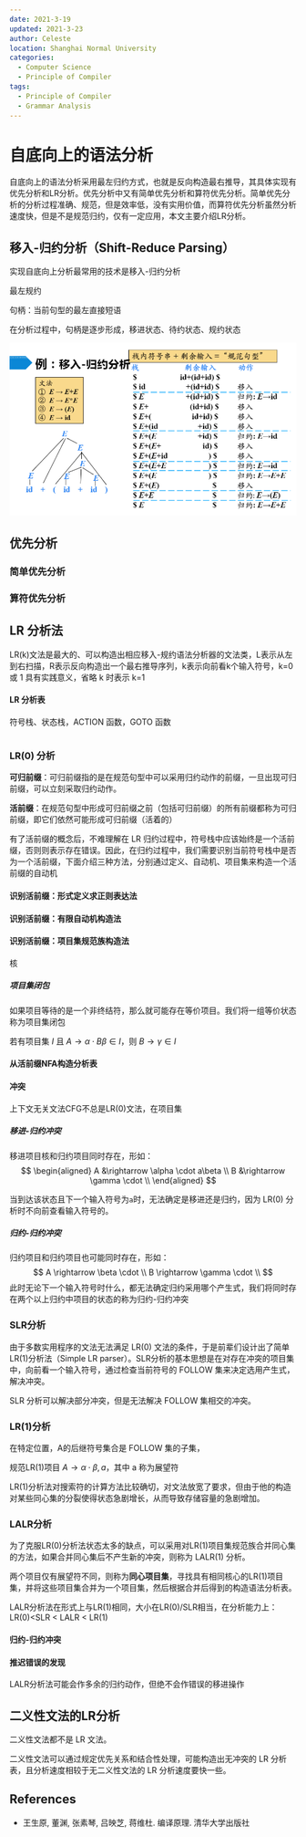 ```yaml
---
date: 2021-3-19
updated: 2021-3-23
author: Celeste
location: Shanghai Normal University
categories: 
  - Computer Science
  - Principle of Compiler
tags:
  - Principle of Compiler
  - Grammar Analysis
---
```


# 自底向上的语法分析

自底向上的语法分析采用最左归约方式，也就是反向构造最右推导，其具体实现有优先分析和LR分析。优先分析中又有简单优先分析和算符优先分析。简单优先分析的分析过程准确、规范，但是效率低，没有实用价值，而算符优先分析虽然分析速度快，但是不是规范归约，仅有一定应用，本文主要介绍LR分析。

## 移入-归约分析（Shift-Reduce Parsing）

实现自底向上分析最常用的技术是移入-归约分析

最左规约

句柄：当前句型的最左直接短语

在分析过程中，句柄是逐步形成，移进状态、待约状态、规约状态

![Shift Reduce Parsing Example](./assets/shift-reduce-parsing-example.png)

## 优先分析

### 简单优先分析

### 算符优先分析

## LR 分析法

LR(k)文法是最大的、可以构造出相应移入-规约语法分析器的文法类，L表示从左到右扫描，R表示反向构造出一个最右推导序列，k表示向前看k个输入符号，k=0 或 1 具有实践意义，省略 k 时表示 k=1

#### LR 分析表

符号栈、状态栈，ACTION 函数，GOTO 函数

```

```

### LR(0) 分析

**可归前缀**：可归前缀指的是在规范句型中可以采用归约动作的前缀，一旦出现可归前缀，可以立刻采取归约动作。

**活前缀**：在规范句型中形成可归前缀之前（包括可归前缀）的所有前缀都称为可归前缀，即它们依然可能形成可归前缀（活着的）

有了活前缀的概念后，不难理解在 LR 归约过程中，符号栈中应该始终是一个活前缀，否则则表示存在错误。因此，在归约过程中，我们需要识别当前符号栈中是否为一个活前缀，下面介绍三种方法，分别通过定义、自动机、项目集来构造一个活前缀的自动机

#### 识别活前缀：形式定义求正则表达法

#### 识别活前缀：有限自动机构造法

#### 识别活前缀：项目集规范族构造法

核

##### 项目集闭包

如果项目等待的是一个非终结符，那么就可能存在等价项目。我们将一组等价状态称为项目集闭包

若有项目集 $I$ 且 $A \rightarrow \alpha \cdot B \beta \in I$，则 $B \rightarrow \gamma \in I$ 

#### 从活前缀NFA构造分析表

#### 冲突

上下文无关文法CFG不总是LR(0)文法，在项目集

##### 移进-归约冲突

移进项目核和归约项目同时存在，形如：
$$
\begin{aligned}
A &\rightarrow \alpha \cdot a\beta \\
B &\rightarrow \gamma \cdot        \\
\end{aligned}
$$

当到达该状态且下一个输入符号为`a`时，无法确定是移进还是归约，因为 LR(0) 分析时不向前查看输入符号的。

##### 归约-归约冲突

归约项目和归约项目也可能同时存在，形如：
$$
A \rightarrow \beta \cdot  \\
B \rightarrow \gamma \cdot \\
$$
此时无论下一个输入符号时什么，都无法确定归约采用哪个产生式，我们将同时存在两个以上归约中项目的状态的称为归约-归约冲突

### SLR分析

由于多数实用程序的文法无法满足 LR(0) 文法的条件，于是前辈们设计出了简单LR(1)分析法（Simple LR parser）。SLR分析的基本思想是在对存在冲突的项目集中，向前看一个输入符号，通过检查当前符号的 FOLLOW 集来决定选用产生式，解决冲突。

SLR 分析可以解决部分冲突，但是无法解决 FOLLOW 集相交的冲突。

### LR(1)分析

在特定位置，A的后继符号集合是 FOLLOW 集的子集，

规范LR(1)项目 $A\rightarrow \alpha \cdot \beta,a$，其中 a 称为展望符

LR(1)分析法对搜索符的计算方法比较确切，对文法放宽了要求，但由于他的构造对某些同心集的分裂使得状态急剧增长，从而导致存储容量的急剧增加。

### LALR分析

为了克服LR(0)分析法状态太多的缺点，可以采用对LR(1)项目集规范族合并同心集的方法，如果合并同心集后不产生新的冲突，则称为 LALR(1) 分析。

两个项目仅有展望符不同，则称为**同心项目集**，寻找具有相同核心的LR(1)项目集，并将这些项目集合并为一个项目集，然后根据合并后得到的构造语法分析表。

LALR分析法在形式上与LR(1)相同，大小在LR(0)/SLR相当，在分析能力上：LR(0)<SLR < LALR < LR(1)

#### 归约-归约冲突

#### 推迟错误的发现

LALR分析法可能会作多余的归约动作，但绝不会作错误的移进操作

## 二义性文法的LR分析

二义性文法都不是 LR 文法。

二义性文法可以通过规定优先关系和结合性处理，可能构造出无冲突的 LR 分析表，且分析速度相较于无二义性文法的 LR 分析速度要快一些。

## References

- 王生原, 董渊, 张素琴, 吕映芝, 蒋维杜. 编译原理. 清华大学出版社